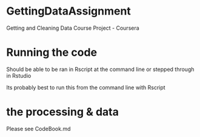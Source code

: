 # GettingDataAssignment
Getting and Cleaning Data Course Project - Coursera

# Running the code
Should be able to be ran in Rscript at the command line or stepped through in Rstudio

Its probably best to run this from the command line with Rscript

# the processing & data
Please see CodeBook.md







